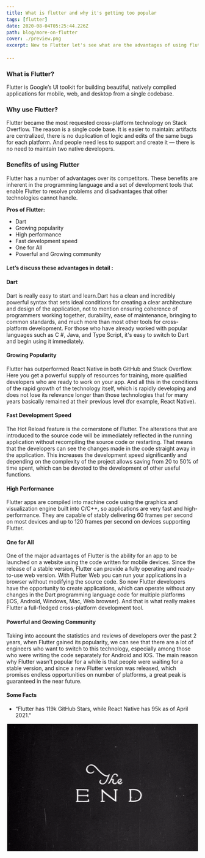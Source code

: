 ```yaml
---
title: What is flutter and why it's getting too popular
tags: [flutter]
date: 2020-08-04T05:25:44.226Z
path: blog/more-on-flutter
cover: ./preview.png
excerpt: New to Flutter let's see what are the advantages of using flutter for your development.

---
```


### What is Flutter?

Flutter is Google’s UI toolkit for building beautiful, natively compiled applications for mobile, web, and desktop from a single codebase.

### Why use Flutter?

Flutter became the most requested cross-platform technology on Stack Overflow. The reason is a single code base. It is easier to maintain: artifacts are centralized, there is no duplication of logic and edits of the same bugs for each platform. And people need less to support and create it — there is no need to maintain two native developers.

### Benefits of using Flutter

Flutter has a number of advantages over its competitors. These benefits are inherent in the programming language and a set of development tools that enable Flutter to resolve problems and disadvantages that other technologies cannot handle.

**Pros of Flutter:**
- Dart
- Growing popularity
- High performance
- Fast development speed
- One for All
- Powerful and Growing community

#### Let’s discuss these advantages in detail :

#### Dart

Dart is really easy to start and learn.Dart has a clean and incredibly powerful syntax that sets ideal conditions for creating a clear architecture and design of the application, not to mention ensuring coherence of programmers working together, durability, ease of maintenance, bringing to common standards, and much more than most other tools for cross-platform development.  For those who have already worked with popular languages such as C #, Java, and Type Script, it's easy to switch to Dart and begin using it immediately.

#### Growing Popularity

Flutter has outperformed React Native in both GitHub and Stack Overflow. Here you get a powerful supply of resources for training, more qualified developers who are ready to work on your app. And all this in the conditions of the rapid growth of the technology itself, which is rapidly developing and does not lose its relevance longer than those technologies that for many years basically remained at their previous level (for example, React Native).

#### Fast Development Speed

The Hot Reload feature is the cornerstone of Flutter. The alterations that are introduced to the source code will be immediately reflected in the running application without recompiling the source code or restarting. That means that the developers can see the changes made in the code straight away in the application. This increases the development speed significantly and depending on the complexity of the project allows saving from 20 tо 50% of time spent, which can be devoted to the development of other useful functions.

#### High Performance

Flutter apps are compiled into machine code using the graphics and visualization engine built into C/C++, so applications are very fast and high-performance. They are capable of stably delivering 60 frames per second on most devices and up to 120 frames per second on devices supporting Flutter.

#### One for All

One of the major advantages of Flutter is the ability for an app to be launched on a website using the code written for mobile devices. Since the release of a stable version, Flutter can provide a fully operating and ready-to-use web version. With Flutter Web you can run your applications in a browser without modifying the source code. So now Flutter developers have the opportunity to create applications, which can operate without any changes in the Dart programming language code for multiple platforms (iOS, Android, Windows, Mac, Web browser). And that is what really makes Flutter a full-fledged cross-platform development tool.

#### Powerful and Growing Community

Taking into account the statistics and reviews of developers over the past 2 years, when Flutter gained its popularity, we can see that there are a lot of engineers who want to switch to this technology, especially among those who were writing the code separately for Android and IOS. The main reason why Flutter wasn’t popular for a while is that people were waiting for a stable version, and since a new Flutter version was released, which promises endless opportunities on number of platforms, a great peak is guaranteed in the near future.


#### Some Facts
- “Flutter has 119k GitHub Stars, while React Native has 95k as of April 2021."

<img src="./image.gif" alt="Image for the end of article" style="display:block;margin:auto">
